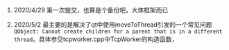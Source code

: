 1. 2020/4/29 第一次提交，也算是个备份吧，大体框架而已

2. 2020/5/2 最主要的是解决了qt中使用moveToThread引发的一个常见问题`QObject: Cannot create children for a parent that is in a different thread`。具体参见tcpworker.cpp中TcpWorker的构造函数，

    ​    
